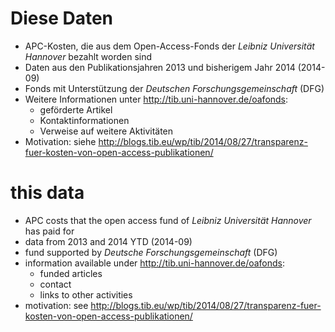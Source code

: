 # Diese Daten #
* APC-Kosten, die aus dem Open-Access-Fonds der *Leibniz Universität Hannover* bezahlt worden sind
* Daten aus den Publikationsjahren 2013 und bisherigem Jahr 2014 (2014-09)
* Fonds mit Unterstützung der *Deutschen Forschungsgemeinschaft* (DFG)
* Weitere Informationen unter <http://tib.uni-hannover.de/oafonds>:
  * geförderte Artikel
  * Kontaktinformationen
  * Verweise auf weitere Aktivitäten
* Motivation: siehe <http://blogs.tib.eu/wp/tib/2014/08/27/transparenz-fuer-kosten-von-open-access-publikationen/>

# this data #
* APC costs that the open access fund of *Leibniz Universität Hannover* has paid for
* data from 2013 and 2014 YTD (2014-09)
* fund supported by *Deutsche Forschungsgemeinschaft* (DFG)
* information available under <http://tib.uni-hannover.de/oafonds>:
  * funded articles
  * contact
  * links to other activities
* motivation: see <http://blogs.tib.eu/wp/tib/2014/08/27/transparenz-fuer-kosten-von-open-access-publikationen/>


